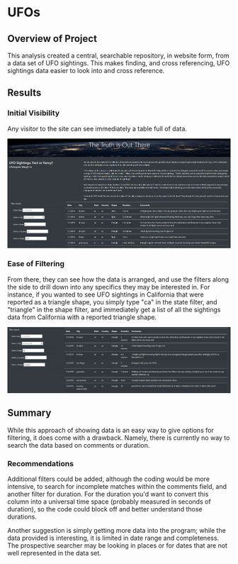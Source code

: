 # UFOs

## Overview of Project

This analysis created a central, searchable repository, in website form, from a data set of UFO sightings. This makes finding, and cross referencing, UFO sightings data easier to look into and cross reference.

## Results

### Initial Visibility

Any visitor to the site can see immediately a table full of data. 

![No filter website](static/images/nofilter.PNG)

### Ease of Filtering 

From there, they can see how the data is arranged, and use the filters along the side to drill down into any specifics they may be interested in. For instance, if you wanted to see UFO sightings in California that were reported as a triangle shape, you simply type "ca" in the state filter, and "triangle" in the shape filter, and immediately get a list of all the sightings data from California with a reported triangle shape.

![CA triangle filters website](static/images/catriangle.PNG)

## Summary

While this approach of showing data is an easy way to give options for filtering, it does come with a drawback. Namely, there is currently no way to search the data based on comments or duration. 

### Recommendations

Additional filters could be added, although the coding would be more intensive, to search for incomplete matches within the comments field, and another filter for duration. For the duration you'd want to convert this column into a universal time space (probably measured in seconds of duration), so the code could block off and better understand those durations.

Another suggestion is simply getting more data into the program; while the data provided is interesting, it is limited in date range and completeness. The prospective searcher may be looking in places or for dates that are not well represented in the data set.
